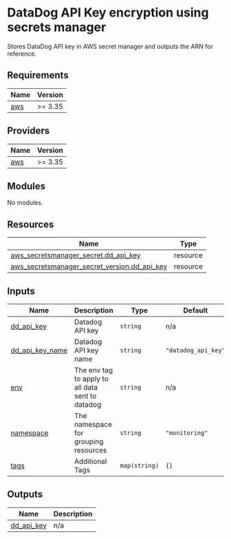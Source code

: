 # DataDog API Key encryption using secrets manager

Stores DataDog API key in AWS secret manager and outputs the ARN for reference.

<!-- BEGINNING OF PRE-COMMIT-TERRAFORM DOCS HOOK -->
## Requirements

| Name | Version |
|------|---------|
| <a name="requirement_aws"></a> [aws](#requirement\_aws) | >= 3.35 |

## Providers

| Name | Version |
|------|---------|
| <a name="provider_aws"></a> [aws](#provider\_aws) | >= 3.35 |

## Modules

No modules.

## Resources

| Name | Type |
|------|------|
| [aws_secretsmanager_secret.dd_api_key](https://registry.terraform.io/providers/hashicorp/aws/latest/docs/resources/secretsmanager_secret) | resource |
| [aws_secretsmanager_secret_version.dd_api_key](https://registry.terraform.io/providers/hashicorp/aws/latest/docs/resources/secretsmanager_secret_version) | resource |

## Inputs

| Name | Description | Type | Default | Required |
|------|-------------|------|---------|:--------:|
| <a name="input_dd_api_key"></a> [dd\_api\_key](#input\_dd\_api\_key) | Datadog API key | `string` | n/a | yes |
| <a name="input_dd_api_key_name"></a> [dd\_api\_key\_name](#input\_dd\_api\_key\_name) | Datadog API key name | `string` | `"datadog_api_key"` | no |
| <a name="input_env"></a> [env](#input\_env) | The env tag to apply to all data sent to datadog | `string` | n/a | yes |
| <a name="input_namespace"></a> [namespace](#input\_namespace) | The namespace for grouping resources | `string` | `"monitoring"` | no |
| <a name="input_tags"></a> [tags](#input\_tags) | Additional Tags | `map(string)` | `{}` | no |

## Outputs

| Name | Description |
|------|-------------|
| <a name="output_dd_api_key"></a> [dd\_api\_key](#output\_dd\_api\_key) | n/a |
<!-- END OF PRE-COMMIT-TERRAFORM DOCS HOOK -->